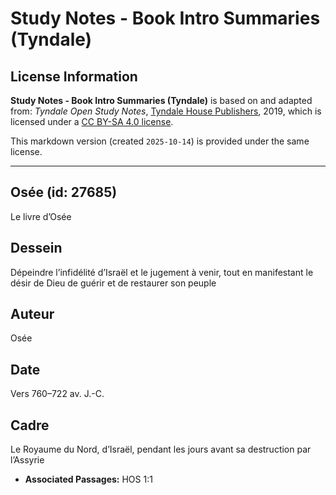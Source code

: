 # Study Notes - Book Intro Summaries (Tyndale)

## License Information

**Study Notes - Book Intro Summaries (Tyndale)** is based on and adapted from: _Tyndale Open Study Notes_, [Tyndale House Publishers](https://tyndaleopenresources.com/), 2019, which is licensed under a [CC BY-SA 4.0 license](https://creativecommons.org/licenses/by-sa/4.0/legalcode.en).

This markdown version (created `2025-10-14`) is provided under the same license.



--------------------------------

## Osée (id: 27685)

Le livre d’Osée

Dessein
-------

Dépeindre l’infidélité d’Israël et le jugement à venir, tout en manifestant le désir de Dieu de guérir et de restaurer son peuple

Auteur
------

Osée

Date
----

Vers 760–722 av. J.\-C.

Cadre
-----

Le Royaume du Nord, d’Israël, pendant les jours avant sa destruction par l’Assyrie

* **Associated Passages:** HOS 1:1

